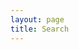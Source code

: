 ```yaml
---
layout: page
title: Search
---
```

<div id="search-searchbar"></div>

<div id="search-hits"></div>

<!-- Including InstantSearch.js library and styling -->
<script src="https://cdn.jsdelivr.net/npm/algoliasearch@4.14.2/dist/algoliasearch-lite.umd.js" integrity="sha256-dImjLPUsG/6p3+i7gVKBiDM8EemJAhQ0VvkRK2pVsQY=" crossorigin="anonymous"></script>
<script src="https://cdn.jsdelivr.net/npm/instantsearch.js@4.49.1/dist/instantsearch.production.min.js" integrity="sha256-3s8yn/IU/hV+UjoqczP+9xDS1VXIpMf3QYRUi9XoG0Y=" crossorigin="anonymous"></script>
<link rel="stylesheet" href="https://cdn.jsdelivr.net/npm/instantsearch.css@7.4.5/themes/reset-min.css" integrity="sha256-QlHlZdbSVxaYkUHxhMFhAj/L3pJiW1LuomSCONXBWms=" crossorigin="anonymous">

<script>
  const searchClient = algoliasearch(
    '{{ site.algolia.application_id }}',
    '{{ site.algolia.search_only_api_key }}'
  );
  
  const search = instantsearch({
    indexName: '{{ site.algolia.index_name }}',
    searchClient,
    searchFunction: function(helper) {
      if(helper.state.query != '') {
        helper.search();
      }
    },
    routing: true
  });
  
  search.addWidgets([
    instantsearch.widgets.searchBox({
      container: '#search-searchbar',
      showSubmit: false,
    }),
    instantsearch.widgets.hits({
      container: '#search-hits',
      templates: {
        item(hit, { html, components }) {
          if(hit.date != undefined) {
            const date = new Date(hit.date * 1000)
            const localeStringOptions = {
              weekday: 'long',
              year: 'numeric',
              month: 'long',
              day: 'numeric'
             }
            const formattedDate = date.toLocaleString('en-US', localeStringOptions)
          } else {
            const formattedDate = 'No Date'
          }
          return html`
            <div class="post">
              <h1 class="post-title">
                <a href="${hit.url}">
                  ${components.Highlight({ hit, attribute: 'title' })}
                </a>
              </h1>
              <span class="post-date">${formattedDate}</span>
              ${components.Snippet({ hit, attribute: 'content' })}
            </div>
          `;
        },
      },
    })
  ]);
  
  search.start();
</script>
<style>
  #search-searchbar {
    margin-bottom: 2em;
  }
  .ais-SearchBox-input {
    width: 100%;
    font-size: 20px;
    padding: 10px;
    border-radius: 7px;
    border: 1px solid #aaa;
    appearance: none;
  }
  
  .ais-SearchBox-input:focus {
    outline: 0;
  }
  
  .ais-SearchBox-reset {
    margin-left: -27px;
  }
  
  .ais-SearchBox-reset svg {
    display: block;
    fill: #aaa;
    width: 15px;
    height: 15px;
  }
</style>
